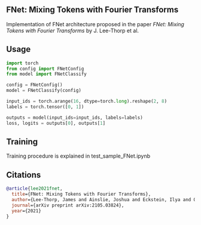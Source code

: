 ## FNet: Mixing Tokens with Fourier Transforms

Implementation of FNet architecture proposed in the paper _FNet: Mixing Tokens with Fourier Transforms_ by J. Lee-Thorp et al.

## Usage

```python
import torch
from config import FNetConfig
from model import FNetClassify

config = FNetConfig()
model = FNetClassify(config)

input_ids = torch.arange(16, dtype=torch.long).reshape(2, 8)
labels = torch.tensor([0, 1])

outputs = model(input_ids=input_ids, labels=labels)
loss, logits = outputs[0], outputs[1]
```

## Training

Training procedure is explained in test_sample_FNet.ipynb

## Citations

```bibtex
@article{lee2021fnet,
  title={FNet: Mixing Tokens with Fourier Transforms},
  author={Lee-Thorp, James and Ainslie, Joshua and Eckstein, Ilya and Ontanon, Santiago},
  journal={arXiv preprint arXiv:2105.03824},
  year={2021}
}
```
